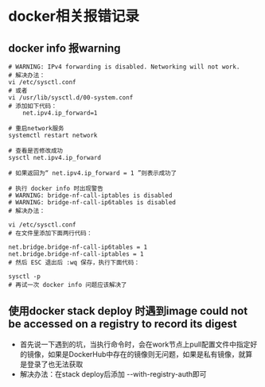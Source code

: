 # docker相关报错记录

## docker info 报warning

```shell
# WARNING: IPv4 forwarding is disabled. Networking will not work.
# 解决办法：
vi /etc/sysctl.conf
# 或者
vi /usr/lib/sysctl.d/00-system.conf
# 添加如下代码：
    net.ipv4.ip_forward=1

# 重启network服务
systemctl restart network

# 查看是否修改成功
sysctl net.ipv4.ip_forward

# 如果返回为“ net.ipv4.ip_forward = 1 ”则表示成功了
```

```shell
# 执行 docker info 时出现警告
# WARNING: bridge-nf-call-iptables is disabled
# WARNING: bridge-nf-call-ip6tables is disabled
# 解决办法：

vi /etc/sysctl.conf
# 在文件里添加下面两行代码：

net.bridge.bridge-nf-call-ip6tables = 1
net.bridge.bridge-nf-call-iptables = 1
# 然后 ESC 退出后 :wq 保存，执行下面代码：

sysctl -p
# 再试一次 docker info 问题应该解决了
```

## 使用docker stack deploy 时遇到image could not be accessed on a registry to record its digest

- 首先说一下遇到的坑，当执行命令时，会在work节点上pull配置文件中指定好的镜像，如果是DockerHub中存在的镜像则无问题，如果是私有镜像，就算是登录了也无法获取
- 解决办法：在stack deploy后添加 --with-registry-auth即可
